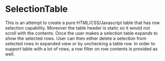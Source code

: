 # SelectionTable
This is an attempt to create a pure HTML/CSS/Javascript table that has row selection capability. Moreover the table header is static so it would not scroll with the contents. Once the user makes a selection table expands to show the selected rows. User can then either delete a selection from selected rows in expanded view or by unchecking a table row. In order to support table with a lot of rows, a row filter on row contents is provided as well.
